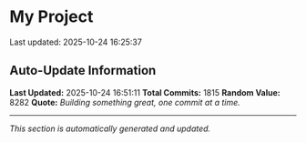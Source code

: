 # My Project


Last updated: 2025-10-24 16:25:37






























































































































































































































































































































































































































































































































































































































































































































































































































































































































































































































































































































































































































































































































































































































































































































































































































































































































































































































































































































































































































































































































































































































































































## Auto-Update Information

**Last Updated:** 2025-10-24 16:51:11
**Total Commits:** 1815
**Random Value:** 8282
**Quote:** _Building something great, one commit at a time._

---
_This section is automatically generated and updated._